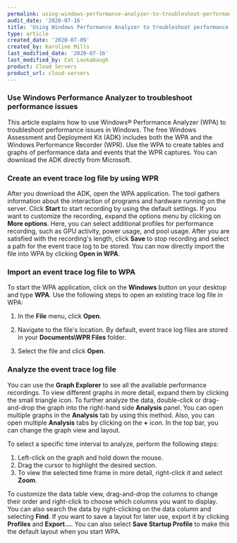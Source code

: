```yaml
---
permalink: using-windows-performance-analyzer-to-troubleshoot-performance-issues/
audit_date: '2020-07-16'
title: 'Using Windows Performance Analyzer to troubleshoot performance issues'
type: article
created_date: '2020-07-09'
created_by: Karoline Mills
last_modified_date: '2020-07-16'
last_modified_by: Cat Lookabaugh
product: Cloud Servers
product_url: cloud-servers
---
```


### Use Windows Performance Analyzer to troubleshoot performance issues

This article explains how to use Windows&reg; Performance Analyzer (WPA) to troubleshoot performance issues in Windows.
The free Windows Assessment and Deployment Kit (ADK) includes both the WPA and the Windows Performance Recorder (WPR). Use
the WPA to create tables and graphs of performance data and events that the WPR captures. You can download the ADK
directly from Microsoft.

### Create an event trace log file by using WPR

After you download the ADK, open the WPA application. The tool gathers information about the interaction of programs and
hardware running on the server. Click **Start** to start recording by using the default settings. If you want to customize
the recording, expand the options menu by clicking on **More options**. Here, you can select additional profiles for performance
recording, such as GPU activity, power usage, and pool usage. After you are satisfied with the recording's length, click
**Save** to stop recording and select a path for the event trace log to be stored. You can now directly import the file into WPA
by clicking **Open in WPA**.

### Import an event trace log file to WPA

To start the WPA application, click on the **Windows** button on your desktop and type **WPA**.  Use the following steps to open
an existing trace log file in WPA:

1. In the **File** menu, click **Open**.

2. Navigate to the file's location. By default, event trace log files are stored in your **Documents\WPR Files** folder.

3. Select the file and click **Open**.

### Analyze the event trace log file

You can use the **Graph Explorer** to see all the available performance recordings. To view different graphs in more detail, expand them
by clicking the small triangle icon. To further analyze the data, double-click or drag-and-drop the graph into the right-hand side
**Analysis** panel. You can open multiple graphs in the **Analysis** tab by using this method. Also, you can open multiple **Analysis**
tabs by clicking on the **+** icon. In the top bar, you can change the graph view and layout.

To select a specific time interval to analyze, perform the following steps:

1. Left-click on the graph and hold down the mouse.
2. Drag the cursor to highlight the desired section.
3. To view the selected time frame in more detail, right-click it and select **Zoom**.

To customize the data table view, drag-and-drop the columns to change their order and right-click to choose which columns you want to
display. You can also search the data by right-clicking on the data column and selecting **Find**. If you want to save a layout for
later use, export it by clicking **Profiles** and **Export…**. You can also select **Save Startup Profile** to make this the default
layout when you start WPA.
